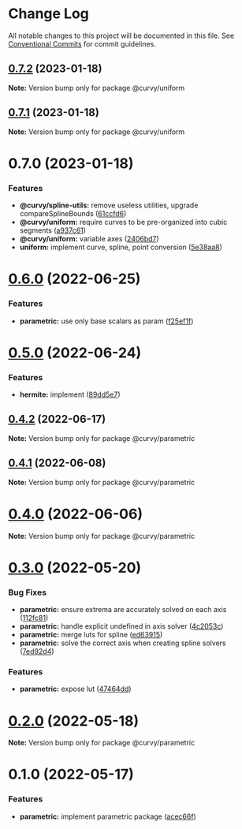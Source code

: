 # Change Log

All notable changes to this project will be documented in this file.
See [Conventional Commits](https://conventionalcommits.org) for commit guidelines.

## [0.7.2](https://github.com/tkofh/curvy/compare/@curvy/uniform@0.7.1...@curvy/uniform@0.7.2) (2023-01-18)

**Note:** Version bump only for package @curvy/uniform

## [0.7.1](https://github.com/tkofh/curvy/compare/@curvy/uniform@0.7.0...@curvy/uniform@0.7.1) (2023-01-18)

**Note:** Version bump only for package @curvy/uniform

# 0.7.0 (2023-01-18)

### Features

- **@curvy/spline-utils:** remove useless utilities, upgrade compareSplineBounds ([61ccfd6](https://github.com/tkofh/curvy/commit/61ccfd6f143ca3de1f6aa4c09c15256427dab257))
- **@curvy/uniform:** require curves to be pre-organized into cubic segments ([a937c61](https://github.com/tkofh/curvy/commit/a937c61b543037fc714b7adf313927fc83688afe))
- **@curvy/uniform:** variable axes ([2406bd7](https://github.com/tkofh/curvy/commit/2406bd7176bf393b8f8bd04a7f14ca5c2a7f42eb))
- **uniform:** implement curve, spline, point conversion ([5e38aa8](https://github.com/tkofh/curvy/commit/5e38aa852ac50b99d60b4fd9664d8335accf488a))

# [0.6.0](https://github.com/tkofh/curvy/compare/@curvy/parametric@0.5.0...@curvy/parametric@0.6.0) (2022-06-25)

### Features

- **parametric:** use only base scalars as param ([f25ef1f](https://github.com/tkofh/curvy/commit/f25ef1f1015b3f327c41274efc4b65b93e1caf21))

# [0.5.0](https://github.com/tkofh/curvy/compare/@curvy/parametric@0.4.2...@curvy/parametric@0.5.0) (2022-06-24)

### Features

- **hermite:** implement ([89dd5e7](https://github.com/tkofh/curvy/commit/89dd5e763dbfd61a3063e944188b572fe8607083))

## [0.4.2](https://github.com/tkofh/curvy/compare/@curvy/parametric@0.4.1...@curvy/parametric@0.4.2) (2022-06-17)

**Note:** Version bump only for package @curvy/parametric

## [0.4.1](https://github.com/tkofh/curvy/compare/@curvy/parametric@0.4.0...@curvy/parametric@0.4.1) (2022-06-08)

**Note:** Version bump only for package @curvy/parametric

# [0.4.0](https://github.com/tkofh/curvy/compare/@curvy/parametric@0.3.0...@curvy/parametric@0.4.0) (2022-06-06)

**Note:** Version bump only for package @curvy/parametric

# [0.3.0](https://github.com/tkofh/curvy/compare/@curvy/parametric@0.2.0...@curvy/parametric@0.3.0) (2022-05-20)

### Bug Fixes

- **parametric:** ensure extrema are accurately solved on each axis ([112fc81](https://github.com/tkofh/curvy/commit/112fc81ae27b48cf052868437e9923f81735555f))
- **parametric:** handle explicit undefined in axis solver ([4c2053c](https://github.com/tkofh/curvy/commit/4c2053cac3e3813c8219d1e172e4a1ca0ce929ab))
- **parametric:** merge luts for spline ([ed63915](https://github.com/tkofh/curvy/commit/ed6391582bedc47af50c1fcf22985f4ccf35f3b4))
- **parametric:** solve the correct axis when creating spline solvers ([7ed92d4](https://github.com/tkofh/curvy/commit/7ed92d4f15f5770e15772eb1b7f0a5a688173691))

### Features

- **parametric:** expose lut ([47464dd](https://github.com/tkofh/curvy/commit/47464dd93f6e161626826f3994c286ca7408542c))

# [0.2.0](https://github.com/tkofh/curvy/compare/@curvy/parametric@0.1.0...@curvy/parametric@0.2.0) (2022-05-18)

**Note:** Version bump only for package @curvy/parametric

# 0.1.0 (2022-05-17)

### Features

- **parametric:** implement parametric package ([acec66f](https://github.com/tkofh/curvy/commit/acec66f2d888e555469b33b5ae00f02c5ed309e4))
